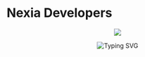 # Nexia Developers

<p align="center">
  <img src="https://user-images.githubusercontent.com/62361708/220228413-2fea94e2-f7fe-4708-84d7-f8ac6a7bec5f.png"/>
</p>

<p align="center" href="https://git.io/typing-svg"><img src="https://readme-typing-svg.demolab.com?font=Lobster&pause=5&color=282828&center=true&vCenter=true&width=435&lines=playnexia.net" alt="Typing SVG" />
